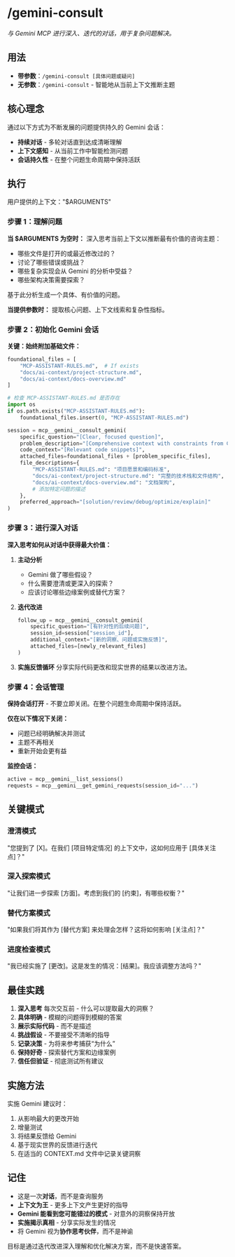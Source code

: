 # /gemini-consult

*与 Gemini MCP 进行深入、迭代的对话，用于复杂问题解决。*

## 用法
- **带参数**：`/gemini-consult [具体问题或疑问]`
- **无参数**：`/gemini-consult` - 智能地从当前上下文推断主题

## 核心理念
通过以下方式为不断发展的问题提供持久的 Gemini 会话：
- **持续对话** - 多轮对话直到达成清晰理解
- **上下文感知** - 从当前工作中智能检测问题
- **会话持久性** - 在整个问题生命周期中保持活跃

## 执行

用户提供的上下文："$ARGUMENTS"

### 步骤 1：理解问题

**当 $ARGUMENTS 为空时：**
深入思考当前上下文以推断最有价值的咨询主题：
- 哪些文件是打开的或最近修改过的？
- 讨论了哪些错误或挑战？
- 哪些复杂实现会从 Gemini 的分析中受益？
- 哪些架构决策需要探索？

基于此分析生成一个具体、有价值的问题。

**当提供参数时：**
提取核心问题、上下文线索和复杂性指标。

### 步骤 2：初始化 Gemini 会话

**关键：始终附加基础文件：**
```python
foundational_files = [
    "MCP-ASSISTANT-RULES.md",  # If exists
    "docs/ai-context/project-structure.md",
    "docs/ai-context/docs-overview.md"
]

# 检查 MCP-ASSISTANT-RULES.md 是否存在
import os
if os.path.exists("MCP-ASSISTANT-RULES.md"):
    foundational_files.insert(0, "MCP-ASSISTANT-RULES.md")

session = mcp__gemini__consult_gemini(
    specific_question="[Clear, focused question]",
    problem_description="[Comprehensive context with constraints from CLAUDE.md]",
    code_context="[Relevant code snippets]",
    attached_files=foundational_files + [problem_specific_files],
    file_descriptions={
        "MCP-ASSISTANT-RULES.md": "项目愿景和编码标准",
        "docs/ai-context/project-structure.md": "完整的技术栈和文件结构",
        "docs/ai-context/docs-overview.md": "文档架构",
        # 添加特定问题的描述
    },
    preferred_approach="[solution/review/debug/optimize/explain]"
)
```

### 步骤 3：进行深入对话

**深入思考如何从对话中获得最大价值：**

1. **主动分析**
   - Gemini 做了哪些假设？
   - 什么需要澄清或更深入的探索？
   - 应该讨论哪些边缘案例或替代方案？

2. **迭代改进**
   ```python
   follow_up = mcp__gemini__consult_gemini(
       specific_question="[有针对性的后续问题]",
       session_id=session["session_id"],
       additional_context="[新的洞察、问题或实施反馈]",
       attached_files=[newly_relevant_files]
   )
   ```

3. **实施反馈循环**
   分享实际代码更改和现实世界的结果以改进方法。

### 步骤 4：会话管理

**保持会话打开** - 不要立即关闭。在整个问题生命周期中保持活跃。

**仅在以下情况下关闭：**
- 问题已经明确解决并测试
- 主题不再相关
- 重新开始会更有益

**监控会话：**
```python
active = mcp__gemini__list_sessions()
requests = mcp__gemini__get_gemini_requests(session_id="...")
```

## 关键模式

### 澄清模式
"您提到了 [X]。在我们 [项目特定情况] 的上下文中，这如何应用于 [具体关注点]？"

### 深入探索模式
"让我们进一步探索 [方面]。考虑到我们的 [约束]，有哪些权衡？"

### 替代方案模式
"如果我们将其作为 [替代方案] 来处理会怎样？这将如何影响 [关注点]？"

### 进度检查模式
"我已经实施了 [更改]。这是发生的情况：[结果]。我应该调整方法吗？"

## 最佳实践

1. **深入思考** 每次交互前 - 什么可以提取最大的洞察？
2. **具体明确** - 模糊的问题得到模糊的答案
3. **展示实际代码** - 而不是描述
4. **挑战假设** - 不要接受不清晰的指导
5. **记录决策** - 为将来参考捕获“为什么”
6. **保持好奇** - 探索替代方案和边缘案例
7. **信任但验证** - 彻底测试所有建议

## 实施方法

实施 Gemini 建议时：
1. 从影响最大的更改开始
2. 增量测试
3. 将结果反馈给 Gemini
4. 基于现实世界的反馈进行迭代
5. 在适当的 CONTEXT.md 文件中记录关键洞察

## 记住

- 这是一次**对话**，而不是查询服务
- **上下文为王** - 更多上下文产生更好的指导
- **Gemini 能看到您可能错过的模式** - 对意外的洞察保持开放
- **实施揭示真相** - 分享实际发生的情况
- 将 Gemini 视为**协作思考伙伴**，而不是神谕

目标是通过迭代改进深入理解和优化解决方案，而不是快速答案。